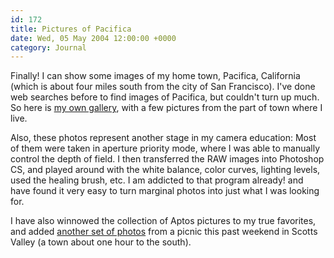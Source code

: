 ```yaml
---
id: 172
title: Pictures of Pacifica
date: Wed, 05 May 2004 12:00:00 +0000
category: Journal
---
```


Finally! I can show some images of my home town, Pacifica, California
(which is about four miles south from the city of San Francisco).  I've
done web searches before to find images of Pacifica, but couldn't turn
up much.  So here is [my own gallery](gallery/California/Pacifica/index.html), with a few pictures from the part
of town where I live.

Also, these photos represent another stage in my camera education: Most
of them were taken in aperture priority mode, where I was able to
manually control the depth of field.  I then transferred the RAW images
into Photoshop CS, and played around with the white balance, color
curves, lighting levels, used the healing brush, etc.  I am addicted to
that program already! and have found it very easy to turn marginal
photos into just what I was looking for.

I have also winnowed the collection of Aptos pictures to my true
favorites, and added [another set of photos](gallery/California/Scotts%20Valley/index.html) from a picnic this past
weekend in Scotts Valley (a town about one hour to the south).


